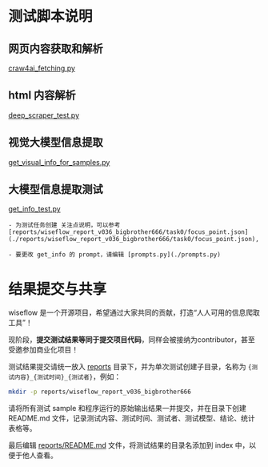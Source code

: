 # 测试脚本说明

## 网页内容获取和解析

[craw4ai_fetching.py](./craw4ai_fetching.py)

## html 内容解析

[deep_scraper_test.py](./deep_scraper_test.py)

## 视觉大模型信息提取

[get_visual_info_for_samples.py](./get_visual_info_for_samples.py)

## 大模型信息提取测试

[get_info_test.py](./get_info_test.py)

    - 为测试任务创建 关注点说明，可以参考 [reports/wiseflow_report_v036_bigbrother666/task0/focus_point.json](./reports/wiseflow_report_v036_bigbrother666/task0/focus_point.json),

    - 要更改 get_info 的 prompt，请编辑 [prompts.py](./prompts.py)

# 结果提交与共享

wiseflow 是一个开源项目，希望通过大家共同的贡献，打造“人人可用的信息爬取工具”！

现阶段，**提交测试结果等同于提交项目代码**，同样会被接纳为contributor，甚至受邀参加商业化项目！

测试结果提交请统一放入 [reports](./reports) 目录下，并为单次测试创建子目录，名称为 `{测试内容}_{测试时间}_{测试者}`，例如：

```bash
mkdir -p reports/wiseflow_report_v036_bigbrother666
```

请将所有测试 sample 和程序运行的原始输出结果一并提交，并在目录下创建 README.md 文件，记录测试内容、测试时间、测试者、测试模型、结论、统计表格等。

最后编辑 [reports/README.md](./reports/README.md) 文件，将测试结果的目录名添加到 index 中，以便于他人查看。
